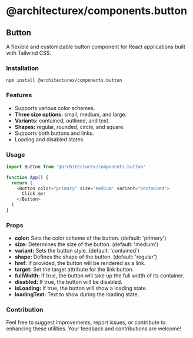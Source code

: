 # @architecturex/components.button

## Button

A flexible and customizable button component for React applications built with Tailwind CSS.

### Installation

`npm install @architecturex/components.button`

### Features

- Supports various color schemes.
- **Three size options:** small, medium, and large.
- **Variants:** contained, outlined, and text.
- **Shapes:** regular, rounded, circle, and square.
- Supports both buttons and links.
- Loading and disabled states.

### Usage

```javascript
import Button from '@architecturex/components.button'

function App() {
  return (
    <Button color="primary" size="medium" variant="contained">
      Click me!
    </Button>
  )
}
```

### Props

- **color:** Sets the color scheme of the button. (default: 'primary')
- **size:** Determines the size of the button. (default: 'medium')
- **variant:** Sets the button style. (default: 'contained')
- **shape:** Defines the shape of the button. (default: 'regular')
- **href:** If provided, the button will be rendered as a link.
- **target:** Set the target attribute for the link button.
- **fullWidth:** If true, the button will take up the full width of its container.
- **disabled:** If true, the button will be disabled.
- **isLoading:** If true, the button will show a loading state.
- **loadingText:** Text to show during the loading state.

### Contribution

Feel free to suggest improvements, report issues, or contribute to enhancing these utilities. Your feedback and contributions are welcome!
